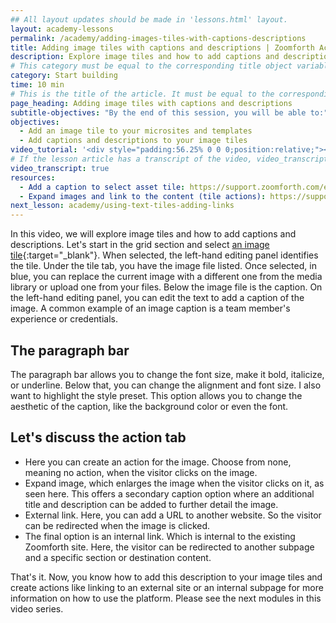 ```yaml
---
## All layout updates should be made in 'lessons.html' layout.
layout: academy-lessons
permalink: /academy/adding-images-tiles-with-captions-descriptions
title: Adding image tiles with captions and descriptions | Zoomforth Academy
description: Explore image tiles and how to add captions and descriptions. Let's start in the grid section and select an image tile.
# This category must be equal to the corresponding title object variable in the file _data/academy
category: Start building
time: 10 min
# This is the title of the article. It must be equal to the corresponding title object variable in the file _data/academy
page_heading: Adding image tiles with captions and descriptions
subtitle-objectives: "By the end of this session, you will be able to:"
objectives:
  - Add an image tile to your microsites and templates
  - Add captions and descriptions to your image tiles
video_tutorial: '<div style="padding:56.25% 0 0 0;position:relative;"><iframe src="https://player.vimeo.com/video/936208816?badge=0&amp;autopause=0&amp;player_id=0&amp;app_id=58479" frameborder="0" allow="autoplay; fullscreen; picture-in-picture; clipboard-write" style="position:absolute;top:0;left:0;width:100%;height:100%;" title="Adding image tiles with captions and descriptions"></iframe></div><script src="https://player.vimeo.com/api/player.js"></script>'
# If the lesson article has a transcript of the video, video_transcript must be set to "true".
video_transcript: true
resources:
  - Add a caption to select asset tile: https://support.zoomforth.com/en/articles/4471215-add-a-caption-to-select-asset-tile
  - Expand images and link to the content (tile actions): https://support.zoomforth.com/en/articles/378034-expand-images-and-link-to-the-content-tile-actions
next_lesson: academy/using-text-tiles-adding-links
---
```

In this video, we will explore image tiles and how to add captions and descriptions. Let's start in the grid section and select [an image tile]({{'academy/image-tiles'|relative_url}}){:target="_blank"}. When selected, the left-hand editing panel identifies the tile. Under the tile tab, you have the image file listed. Once selected, in blue, you can replace the current image with a different one from the media library or upload one from your files. Below the image file is the caption. On the left-hand editing panel, you can edit the text to add a caption of the image. A common example of an image caption is a team member's experience or credentials.

## The paragraph bar

The paragraph bar allows you to change the font size, make it bold, italicize, or underline. Below that, you can change the alignment and font size. I also want to highlight the style preset. This option allows you to change the aesthetic of the caption, like the background color or even the font.

## Let's discuss the action tab

* Here you can create an action for the image. Choose from none, meaning no action, when the visitor clicks on the image.
* Expand image, which enlarges the image when the visitor clicks on it, as seen here. This offers a secondary caption option where an additional title and description can be added to further detail the image.
* External link. Here, you can add a URL to another website. So the visitor can be redirected when the image is clicked.
* The final option is an internal link. Which is internal to the existing Zoomforth site. Here, the visitor can be redirected to another subpage and a specific section or destination content.

That's it. Now, you know how to add this description to your image tiles and create actions like linking to an external site or an internal subpage for more information on how to use the platform. Please see the next modules in this video series.
